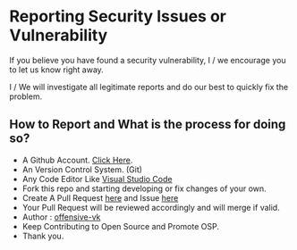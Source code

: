 # Reporting Security Issues or Vulnerability

If you believe you have found a security vulnerability, I / we encourage you to let us know right away.

I / We will investigate all legitimate reports and do our best to quickly fix the problem.

## How to Report and What is the process for doing so?

- A Github Account. [Click Here](https://github.com/join).
- An Version Control System. (Git)
- Any Code Editor Like [Visual Studio Code](https://code.visualstudio.com/download)
- Fork this repo and starting developing or fix changes of your own.
- Create A Pull Request [here](https://github.com/offensive-vk/Spicy-Java/pulls) and Issue [here](https://github.com/offensive-vk/Spicy-Java/issues)
- Your Pull Request will be reviewed accordingly and will merge if valid.
- Author : [offensive-vk](https://github.com/offensive-vk/)
- Keep Contributing to Open Source and Promote OSP.
- Thank you.
